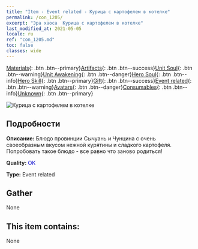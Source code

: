 ```yaml
---
title: "Item - Event related - Курица с картофелем в котелке"
permalink: /con_1205/
excerpt: "Эра хаоса  Курица с картофелем в котелке"
last_modified_at: 2021-05-05
locale: ru
ref: "con_1205.md"
toc: false
classes: wide
---
```

 [Materials](/ItemsRU/){: .btn .btn--primary}[Artifacts](/ItemsRU/Artifacts/){: .btn .btn--success}[Unit Soul](/ItemsRU/UnitSoul/){: .btn .btn--warning}[Unit Awakening](/ItemsRU/UnitAwakening/){: .btn .btn--danger}[Hero Soul](/ItemsRU/HeroSoul/){: .btn .btn--info}[Hero Skill](/ItemsRU/HeroSkill/){: .btn .btn--primary}[Gift](/ItemsRU/Gift/){: .btn .btn--success}[Event related](/ItemsRU/Events/){: .btn .btn--warning}[Avatars](/ItemsRU/Avatars/){: .btn .btn--danger}[Consumables](/ItemsRU/Consumables/){: .btn .btn--info}[Unknown](/ItemsRU/Unknown/){: .btn .btn--primary}

 ![Курица с картофелем в котелке](/images/t/i_81521221.png)

## Подробности
 **Описание:** Блюдо провинции Сычуань и Чунцина с очень своеобразным вкусом нежной курятины и сладкого картофеля. Попробовать такое блюдо - все равно что заново родиться!

 **Quality:** <span style="color: #0000CD">OK</span>

 **Type:** Event related

## Gather

  None

## This item contains:

  None


